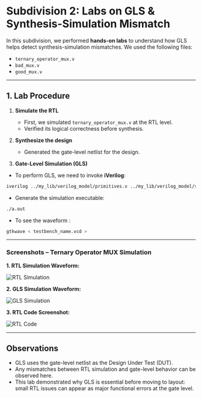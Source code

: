 # Subdivision 2: Labs on GLS & Synthesis-Simulation Mismatch

In this subdivision, we performed **hands-on labs** to understand how GLS helps detect synthesis-simulation mismatches. We used the following files:

- `ternary_operator_mux.v`  
- `bad_mux.v`  
- `good_mux.v`  

---

## 1. Lab Procedure

1. **Simulate the RTL**  
   - First, we simulated `ternary_operator_mux.v` at the RTL level.  
   - Verified its logical correctness before synthesis.

2. **Synthesize the design**  
   - Generated the gate-level netlist for the design.  

3. **Gate-Level Simulation (GLS)**  
   
- To perform GLS, we need to invoke **iVerilog**:

```bash
iverilog ../my_lib/verilog_model/primitives.v ../my_lib/verilog_model/sky130_fd_sc_hd.v < module_name.v > < testbench_name.v >
```

- Generate the simulation executable:

```bash
./a.out
```
- To see the waveform :

```bash
gtkwave < testbench_name.vcd >
```

---

### Screenshots – Ternary Operator MUX Simulation

**1. RTL Simulation Waveform:**

![RTL Simulation](.Screenshots/ternary_operator_mux_rtl.png)

**2. GLS Simulation Waveform:**  

![GLS Simulation](.Screenshots/ternary_operator_mux_gls.png)


**3. RTL Code Screenshot:**  

![RTL Code](.Screenshots/ternary_operator_mux_code.png)


---


## Observations

- GLS uses the gate-level netlist as the Design Under Test (DUT).
- Any mismatches between RTL simulation and gate-level behavior can be observed here.
- This lab demonstrated why GLS is essential before moving to layout: small RTL issues can appear as major functional errors at the gate level.